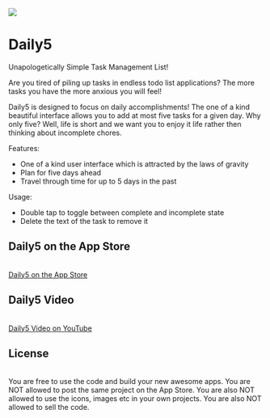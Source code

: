<img src="http://www.highoncoding.com/articleimages/Daily5Screenshot.png"></img>


<h1>Daily5</h1>


Unapologetically Simple Task Management List!

Are you tired of piling up tasks in endless todo list applications? The more tasks you have the more anxious you will feel!

Daily5 is designed to focus on daily accomplishments! The one of a kind beautiful interface allows you to add at most five tasks for a given day. Why only five? Well, life is short and we want you to enjoy it life rather then thinking about incomplete chores.

Features:

- One of a kind user interface which is attracted by the laws of gravity
- Plan for five days ahead
- Travel through time for up to 5 days in the past

Usage:

- Double tap to toggle between complete and incomplete state
- Delete the text of the task to remove it 

<h2>Daily5 on the App Store</h2><br>
<a href="https://itunes.apple.com/us/app/daily5/id723801492?mt=8">Daily5 on the App Store</a>

<h2>Daily5 Video</h2><br>
<a href="http://www.youtube.com/watch?v=oRrxTDO-d0w">Daily5 Video on YouTube</a>

<h2>License</h2> <br>
You are free to use the code and build your new awesome apps. You are NOT allowed to post the same project on the App Store. You are also NOT allowed to use the icons, images etc in your own projects. You are also NOT allowed to sell the code.






 

